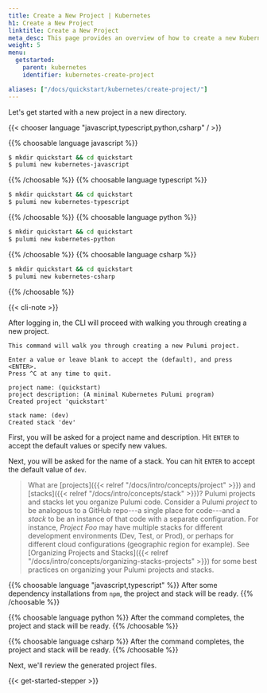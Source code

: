 ```yaml
---
title: Create a New Project | Kubernetes
h1: Create a New Project
linktitle: Create a New Project
meta_desc: This page provides an overview of how to create a new Kubernetes + Pulumi project.
weight: 5
menu:
  getstarted:
    parent: kubernetes
    identifier: kubernetes-create-project

aliases: ["/docs/quickstart/kubernetes/create-project/"]
---
```


Let's get started with a new project in a new directory.

{{< chooser language "javascript,typescript,python,csharp" / >}}

{{% choosable language javascript %}}

```bash
$ mkdir quickstart && cd quickstart
$ pulumi new kubernetes-javascript
```

{{% /choosable %}}
{{% choosable language typescript %}}

```bash
$ mkdir quickstart && cd quickstart
$ pulumi new kubernetes-typescript
```

{{% /choosable %}}
{{% choosable language python %}}

```bash
$ mkdir quickstart && cd quickstart
$ pulumi new kubernetes-python
```

{{% /choosable %}}
{{% choosable language csharp %}}

```bash
$ mkdir quickstart && cd quickstart
$ pulumi new kubernetes-csharp
```

{{% /choosable %}}

{{< cli-note >}}

After logging in, the CLI will proceed with walking you through creating a new project.

```
This command will walk you through creating a new Pulumi project.

Enter a value or leave blank to accept the (default), and press <ENTER>.
Press ^C at any time to quit.

project name: (quickstart)
project description: (A minimal Kubernetes Pulumi program)
Created project 'quickstart'

stack name: (dev)
Created stack 'dev'
```

First, you will be asked for a project name and description. Hit `ENTER` to accept the default values or specify new values.

Next, you will be asked for the name of a stack. You can hit `ENTER` to accept the default value of `dev`.

> What are [projects]({{< relref "/docs/intro/concepts/project" >}}) and [stacks]({{< relref "/docs/intro/concepts/stack" >}})? Pulumi projects and stacks let you organize Pulumi code. Consider a Pulumi _project_ to be analogous to a GitHub repo---a single place for code---and a _stack_ to be an instance of that code with a separate configuration. For instance, _Project Foo_ may have multiple stacks for different development environments (Dev, Test, or Prod), or perhaps for different cloud configurations (geographic region for example). See [Organizing Projects and Stacks]({{< relref "/docs/intro/concepts/organizing-stacks-projects" >}}) for some best practices on organizing your Pulumi projects and stacks.

{{% choosable language "javascript,typescript" %}}
After some dependency installations from `npm`, the project and stack will be ready.
{{% /choosable %}}

{{% choosable language python %}}
After the command completes, the project and stack will be ready.
{{% /choosable %}}

{{% choosable language csharp %}}
After the command completes, the project and stack will be ready.
{{% /choosable %}}

Next, we'll review the generated project files.

{{< get-started-stepper >}}
